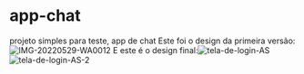 # app-chat
projeto simples para teste, app de chat
Este foi o design da primeira versão:
![IMG-20220529-WA0012](https://user-images.githubusercontent.com/93428392/222184182-91b166ec-60b0-4796-8db2-f6abc668704a.jpg)
E este é o design final:![tela-de-login-AS](https://github.com/Jessicalessa/app-chat/assets/93428392/f72b2893-3c21-44be-abaf-2c38de4a6d60)
![tela-de-login-AS-2](https://github.com/Jessicalessa/app-chat/assets/93428392/5822da5c-17b3-4e52-bde8-2addb19b4051)
